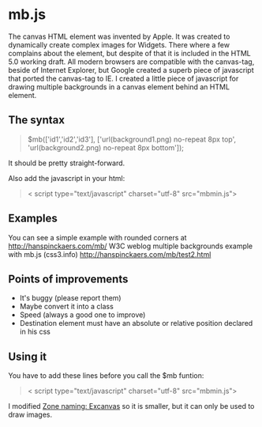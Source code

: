 mb.js
======

The canvas HTML element was invented by Apple. It was created to dynamically create complex images for Widgets. There where a few complains about the element, but despite of that it is included in the HTML 5.0 working draft. All modern browsers are compatible with the canvas-tag, beside of Internet Explorer, but Google created a superb piece of javascript that ported the canvas-tag to IE. I created a little piece of javascript for drawing multiple backgrounds in a canvas element behind an HTML element. 

The syntax
----------
> $mb(['id1','id2','id3'],
> 	['url(background1.png) no-repeat 8px top',
> 	'url(background2.png) no-repeat 8px bottom']);	
	
It should be pretty straight-forward.

Also add the javascript in your html:
> <!--[if IE]>
>	<script type="text/javascript" charset="utf-8" src="changed_excanvas_compressed.js"></script> 
> <![endif]-->
> < script type="text/javascript" charset="utf-8" src="mbmin.js"></script>

Examples
---------
You can see a simple example with rounded corners at http://hanspinckaers.com/mb/
W3C weblog multiple backgrounds example with mb.js (css3.info) http://hanspinckaers.com/mb/test2.html

Points of improvements
----------------------
- It's buggy (please report them)
- Maybe convert it into a class
- Speed (always a good one to improve)
- Destination element must have an absolute or relative position declared in his css

Using it
---------
You have to add these lines before you call the $mb funtion:

> <!--[if IE]>
> 	<script type="text/javascript" charset="utf-8" src="changed_excanvas-compressed.js"></script> 
> <![endif]-->
> < script type="text/javascript" charset="utf-8" src="mbmin.js"></script> 

I modified [Zone naming: Excanvas](
http://code.google.com/p/explorercanvas/) so it is smaller, but it can only be used to draw images.